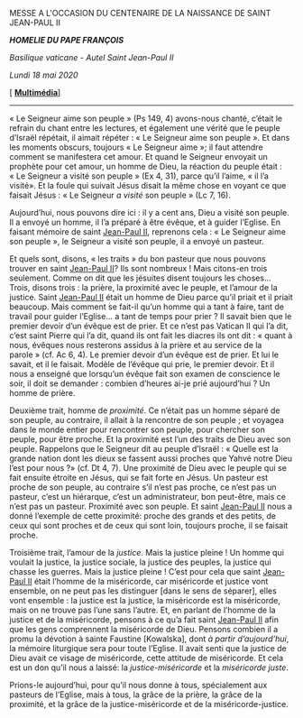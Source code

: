 MESSE A L'OCCASION DU CENTENAIRE DE LA NAISSANCE DE SAINT JEAN-PAUL II

***HOMELIE DU PAPE FRANÇOIS***

*Basilique vaticane - Autel Saint Jean-Paul II*

*Lundi 18 mai 2020*

[ **[Multimédia](http://w2.vatican.va/content/francesco/fr/events/event.dir.html/content/vaticanevents/fr/2020/5/18/100anni-gpii.html)**]

* * *

« Le Seigneur aime son peuple » (Ps 149, 4) avons-nous chanté, c’était le refrain du chant entre les lectures, et également une vérité que le peuple d’Israël répétait, il aimait répéter : « Le Seigneur aime son peuple ». Et dans les moments obscurs, toujours « Le Seigneur aime »; il faut attendre comment se manifestera cet amour. Et quand le Seigneur envoyait un prophète pour cet amour, un homme de Dieu, la réaction du peuple était : « Le Seigneur a visité son peuple » (Ex 4, 31), parce qu’il l’aime, « il l’a visité». Et la foule qui suivait Jésus disait la même chose en voyant ce que faisait Jésus : « Le Seigneur *a visité* son peuple » (Lc 7, 16).

Aujourd’hui, nous pouvons dire ici : il y a cent ans, Dieu a visité son peuple. Il a envoyé un homme, il l’a préparé à être évêque, et à guider l’Eglise. En faisant mémoire de saint [Jean-Paul II](http://www.vatican.va/content/john-paul-ii/fr.html), reprenons cela : « Le Seigneur aime son peuple », le Seigneur a visité son peuple, il a envoyé un pasteur.

Et quels sont, disons, « les traits » du bon pasteur que nous pouvons trouver en saint [Jean-Paul II](http://www.vatican.va/content/john-paul-ii/fr.html)? Ils sont nombreux ! Mais citons-en trois seulement. Comme on dit que les jésuites disent toujours les choses... Trois, disons trois : la prière, la proximité avec le peuple, et l’amour de la justice. Saint [Jean-Paul II](http://www.vatican.va/content/john-paul-ii/fr.html) était un homme de Dieu parce qu’il priait et il priait beaucoup. Mais comment se fait-il qu’un homme qui a tant à faire, tant de travail pour guider l’Eglise... a tant de temps pour prier ? Il savait bien que le premier devoir d’un évêque est de prier. Et ce n’est pas Vatican II qui l’a dit, c’est saint Pierre qui l’a dit, quand ils ont fait les diacres ils ont dit : « quant à nous, évêques nous resterons assidus à la prière et au service de la parole » (cf. Ac 6, 4). Le premier devoir d’un évêque est de prier. Et lui le savait, et il le faisait. Modèle de l’évêque qui prie, le premier devoir. Et il nous a enseigné que lorsqu’un évêque fait son examen de conscience le soir, il doit se demander : combien d’heures ai-je prié aujourd’hui ? Un homme de prière.

Deuxième trait, homme de *proximité*. Ce n’était pas un homme séparé de son peuple, au contraire, il allait à la rencontre de son peuple ; et voyagea dans le monde entier pour rencontrer son peuple, pour chercher son peuple, pour être proche. Et la proximité est l’un des traits de Dieu avec son peuple. Rappelons que le Seigneur dit au peuple d’Israël : « Quelle est la grande nation dont les dieux se fassent aussi proches que Yahvé notre Dieu l’est pour nous ?» (cf. Dt 4, 7). Une proximité de Dieu avec le peuple qui se fait ensuite étroite en Jésus, qui se fait forte en Jésus. Un pasteur est proche de son peuple, au contraire s’il n’est pas proche, ce n’est pas un pasteur, c’est un hiérarque, c’est un administrateur, bon peut-être, mais ce n’est pas un pasteur. Proximité avec son peuple. Et saint [Jean-Paul II](http://www.vatican.va/content/john-paul-ii/fr.html) nous a donné l’exemple de cette proximité: proche des grands et des petits, de ceux qui sont proches et de ceux qui sont loin, toujours proche, il se faisait proche.

Troisième trait, l’amour de la *justice*. Mais la justice pleine ! Un homme qui voulait la justice, la justice sociale, la justice des peuples, la justice qui chasse les guerres. Mais la justice pleine ! C’est pour cela que saint [Jean-Paul II](http://www.vatican.va/content/john-paul-ii/fr.html) était l’homme de la miséricorde, car miséricorde et justice vont ensemble, on ne peut pas les distinguer [dans le sens de séparer], elles vont ensemble : la justice est la justice, la miséricorde est la miséricorde, mais on ne trouve pas l’une sans l’autre. Et, en parlant de l’homme de la justice et de la miséricorde, pensons à ce qu’a fait saint [Jean-Paul II](http://www.vatican.va/content/john-paul-ii/fr.html) afin que les gens comprennent la miséricorde de Dieu. Pensons combien il a promu la dévotion à sainte Faustine [Kowalska], dont *à partir d’aujourd’hui*, la mémoire liturgique sera pour toute l’Eglise. Il avait senti que la justice de Dieu avait ce visage de miséricorde, cette attitude de miséricorde. Et cela est un don qu’il nous a laissé: la *justice-miséricorde* et la *miséricorde juste*.

Prions-le aujourd’hui, pour qu’il nous donne à tous, spécialement aux pasteurs de l’Eglise, mais à tous, la grâce de la prière, la grâce de la proximité, et la grâce de la justice-miséricorde et de la miséricorde-justice.